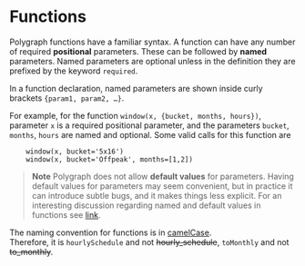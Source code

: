 Functions
=========

Polygraph functions have a familiar syntax.  A function can have any number of
required **positional** parameters.  These can be followed by **named**
parameters.  Named parameters are optional unless in the definition they are 
prefixed by the keyword `required`.

In a function declaration, named parameters are shown inside curly brackets
``{param1, param2, …}``.

For example, for the function ``window(x, {bucket, months, hours})``, parameter
``x`` is a required positional parameter, and the parameters ``bucket``,
``months``, ``hours`` are named and optional.  Some valid calls for this function 
are

```
    window(x, bucket='5x16')
    window(x, bucket='Offpeak', months=[1,2])
```

> **Note** Polygraph does not allow **default values** for parameters.  Having 
> default values for parameters may seem convenient, but in practice it can 
> introduce subtle bugs, and it makes things less explicit.  For an interesting
> discussion regarding named and default values in functions see 
> [link](https://internals.rust-lang.org/t/pre-rfc-named-arguments/16413/146). 

The naming convention for functions is in [camelCase](https://en.wikipedia.org/wiki/Camel_case).  
Therefore, it is `hourlySchedule` and not ~~hourly_schedule~~, `toMonthly` and not 
~~to_monthly~~.  






